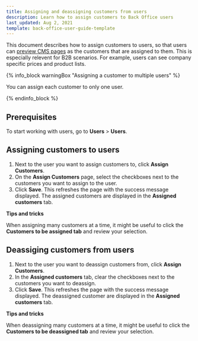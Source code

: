 ```yaml
---
title: Assigning and deassigning customers from users
description: Learn how to assign customers to Back Office users
last_updated: Aug 2, 2021
template: back-office-user-guide-template
---
```


This document describes how to assign customers to users, so that users can [preview CMS pages](docs/scos/user/back-office-user-guides/{{page.version}}/content/pages/managing-cms-pages.html#previewing-cms-pages) as the customers that are assigned to them. This is especially relevent for B2B scenarios. For example, users can see company specific prices and product lists.

{% info_block warningBox "Assigning a customer to multiple users" %}

You can assign each customer to only one user. 

{% endinfo_block %}


## Prerequisites

To start working with users, go to **Users** > **Users**.

## Assigning customers to users

1. Next to the user you want to assign customers to, click **Assign Customers**.
2. On the **Assign Customers** page, select the checkboxes next to the customers you want to assign to the user.
3. Click **Save**.
    This refreshes the page with the success message displayed. The assigned customers are displayed in the **Assigned customers** tab.


**Tips and tricks**

When assigning many customers at a time, it might be useful to click the **Customers to be assigned tab** and review your selection.



## Deassiging customers from users

1. Next to the user you want to deassign customers from, click **Assign Customers**.
2. In the **Assigned customers** tab, clear the checkboxes next to the customers you want to deassign.
3. Click **Save**.
    This refreshes the page with the success message displayed. The deassigned customer are displayed in the **Assigned customers** tab.  


**Tips and tricks**

When deassigning many customers at a time, it might be useful to click the **Customers to be deassigned tab** and review your selection.    
